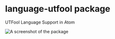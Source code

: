 # language-utfool package

UTFool Language Support in Atom

![A screenshot of the package](https://raw.githubusercontent.com/psmitt/language-utfool/master/Syntax.png)
